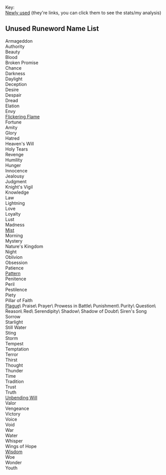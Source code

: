 Key:\
[Newly used](https://github.com/Warren1001/D2RInfo/blob/master/Theorycrafting/Unused_Runeword_Names.md) (they're links, you can click them to see the stats/my analysis)

## Unused Runeword Name List
Armageddon\
Authority\
Beauty\
Blood\
Broken Promise\
Chance\
Darkness\
Daylight\
Deception\
Desire\
Despair\
Dread\
Elation\
Envy\
[Flickering Flame](https://github.com/Warren1001/D2RInfo/blob/master/Theorycrafting/Flickering_Flame.md)\
Fortune\
Amity\
Glory\
Hatred\
Heaven's Will\
Holy Tears\
Revenge\
Humility\
Hunger\
Innocence\
Jealousy\
Judgment\
Knight's Vigil\
Knowledge\
Law\
Lightning\
Love\
Loyalty\
Lust\
Madness\
[Mist](https://github.com/Warren1001/D2RInfo/blob/master/Theorycrafting/Mist.md)\
Morning\
Mystery\
Nature's Kingdom\
Night\
Oblivion\
Obsession\
Patience\
[Pattern](https://github.com/Warren1001/D2RInfo/blob/master/Theorycrafting/Pattern.md)\
Penitence\
Peril\
Pestilence\
Piety\
Pillar of Faith\
[Plague](https://diablo-archive.fandom.com/wiki/Plague_(Diablo_II_Rune_Word))\
Praise\
Prayer\
Prowess in Battle\
Punishment\
Purity\
Question\
Reason\
Red\
Serendipity\
Shadow\
Shadow of Doubt\
Siren's Song\
Sorrow\
Starlight\
Still Water\
Sting\
Storm\
Tempest\
Temptation\
Terror\
Thirst\
Thought\
Thunder\
Time\
Tradition\
Trust\
Truth\
[Unbending Will](https://github.com/Warren1001/D2RInfo/blob/master/Theorycrafting/Unbending_Will.md)\
Valor\
Vengeance\
Victory\
Voice\
Void\
War\
Water\
Whisper\
Wings of Hope\
[Wisdom](https://github.com/Warren1001/D2RInfo/blob/master/Theorycrafting/Wisdom.md)\
Woe\
Wonder\
Youth
